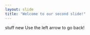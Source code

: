 ```yaml
---
layout: slide
title: "Welcome to our second slide!"
---
```

stuff new
Use the left arrow to go back!
